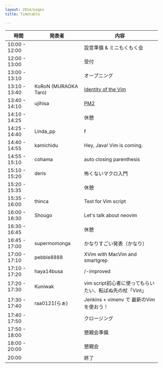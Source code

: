```yaml
---
layout: 2014/pages
title: Timetable

---
```


| 時間          | 発表者               | 内容                                                     |
| ------------- | -------------------- | -------------------------------------------------------- |
| 10:00 - 12:00 |                      | 設営準備 & ミニもくもく会                                |
| 12:00 - 13:00 |                      | 受付                                                     |
| 13:00 - 13:10 |                      | オープニング                                             |
| 13:10 - 13:40 | KoRoN (MURAOKA Taro) | <a href="http://koron.github.io/vimconf-2014-koron/">Identity of the Vim</a>|
| 13:40 - 14:10 | ujihisa              | [PM2](https://docs.google.com/presentation/d/1u5A7F3Kd4XwJlIUQZAVmrwWfLcoLf9NURtqAEafi_oo/edit#slide=id.p)|
| 14:10 - 14:25 |                      | 休憩                                                     |
| 14:25 - 14:40 | Linda\_pp            | f                                                        |
| 14:40 - 14:55 | kamichidu            | Hey, Java! Vim is coming.                                |
| 14:55 - 15:10 | cohama               | auto closing parenthesis                                 |
| 15:10 - 15:20 | deris                | 怖くないマクロ入門                                       |
| 15:20 - 15:35 |                      | 休憩                                                     |
| 15:35 - 16:00 | thinca               | Test for Vim script                                      |
| 16:00 - 16:30 | Shougo               | Let's talk about neovim                                  |
| 16:30 - 16:45 |                      | 休憩                                                     |
| 16:45 - 17:00 | supermomonga         | かなりすごい発表（かなり）                               |
| 17:00 - 17:10 | pebble8888           | XVim with MacVim and smartgrep                           |
| 17:10 - 17:20 | haya14busa           | /-improved                                               |
| 17:20 - 17:30 | Kuniwak              | vim script初心者に使ってもらいたい、転ばぬ先の杖「Vint」 |
| 17:30 - 17:40 | raa0121(らぁ)        | Jenkins + vimenv で 最新のVimを使おう！                  |
| 17:40 - 17:50 |                      | クロージング                                             |
| 17:50 - 18:00 |                      | 懇親会準備                                               |
| 18:00 - 20:00 |                      | 懇親会                                                   |
| 20:00         |                      | 終了                                                     |

